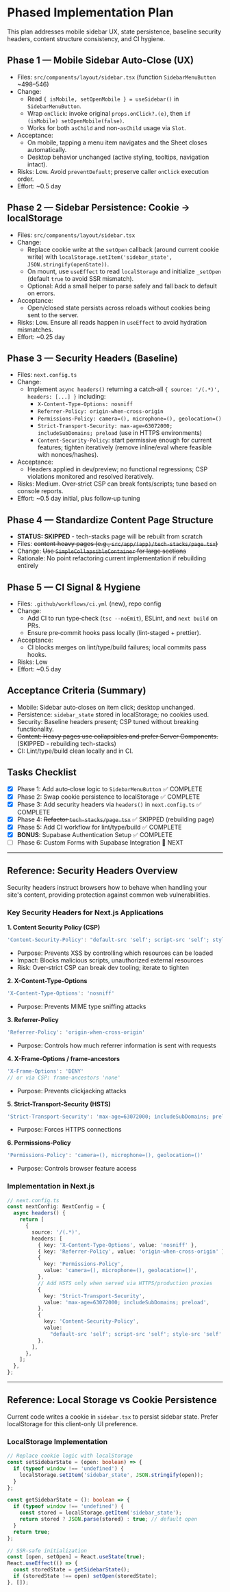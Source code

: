 # Phased Implementation Plan

This plan addresses mobile sidebar UX, state persistence, baseline security headers, content structure consistency, and CI hygiene.

## Phase 1 — Mobile Sidebar Auto-Close (UX)

- Files: `src/components/layout/sidebar.tsx` (function `SidebarMenuButton` ~498–546)
- Change:
  - Read `{ isMobile, setOpenMobile } = useSidebar()` in `SidebarMenuButton`.
  - Wrap `onClick`: invoke original `props.onClick?.(e)`, then `if (isMobile) setOpenMobile(false)`.
  - Works for both `asChild` and non-`asChild` usage via `Slot`.
- Acceptance:
  - On mobile, tapping a menu item navigates and the Sheet closes automatically.
  - Desktop behavior unchanged (active styling, tooltips, navigation intact).
- Risks: Low. Avoid `preventDefault`; preserve caller `onClick` execution order.
- Effort: ~0.5 day

## Phase 2 — Sidebar Persistence: Cookie → localStorage

- Files: `src/components/layout/sidebar.tsx`
- Change:
  - Replace cookie write at the `setOpen` callback (around current cookie write) with `localStorage.setItem('sidebar_state', JSON.stringify(openState))`.
  - On mount, use `useEffect` to read `localStorage` and initialize `_setOpen` (default `true` to avoid SSR mismatch).
  - Optional: Add a small helper to parse safely and fall back to default on errors.
- Acceptance:
  - Open/closed state persists across reloads without cookies being sent to the server.
- Risks: Low. Ensure all reads happen in `useEffect` to avoid hydration mismatches.
- Effort: ~0.25 day

## Phase 3 — Security Headers (Baseline)

- Files: `next.config.ts`
- Change:
  - Implement `async headers()` returning a catch‑all `{ source: '/(.*)', headers: [...] }` including:
    - `X-Content-Type-Options: nosniff`
    - `Referrer-Policy: origin-when-cross-origin`
    - `Permissions-Policy: camera=(), microphone=(), geolocation=()`
    - `Strict-Transport-Security: max-age=63072000; includeSubDomains; preload` (use in HTTPS environments)
    - `Content-Security-Policy`: start permissive enough for current features; tighten iteratively (remove inline/eval where feasible with nonces/hashes).
- Acceptance:
  - Headers applied in dev/preview; no functional regressions; CSP violations monitored and resolved iteratively.
- Risks: Medium. Over‑strict CSP can break fonts/scripts; tune based on console reports.
- Effort: ~0.5 day initial, plus follow‑up tuning

## Phase 4 — Standardize Content Page Structure

- **STATUS: SKIPPED** - tech-stacks page will be rebuilt from scratch
- Files: ~~content‑heavy pages (e.g., `src/app/(app)/tech-stacks/page.tsx`)~~
- Change: ~~Use `SimpleCollapsibleContainer` for large sections~~
- Rationale: No point refactoring current implementation if rebuilding entirely

## Phase 5 — CI Signal & Hygiene

- Files: `.github/workflows/ci.yml` (new), repo config
- Change:
  - Add CI to run type‑check (`tsc --noEmit`), ESLint, and `next build` on PRs.
  - Ensure pre‑commit hooks pass locally (lint-staged + prettier).
- Acceptance:
  - CI blocks merges on lint/type/build failures; local commits pass hooks.
- Risks: Low
- Effort: ~0.5 day

## Acceptance Criteria (Summary)

- Mobile: Sidebar auto‑closes on item click; desktop unchanged.
- Persistence: `sidebar_state` stored in localStorage; no cookies used.
- Security: Baseline headers present; CSP tuned without breaking functionality.
- ~~Content: Heavy pages use collapsibles and prefer Server Components.~~ (SKIPPED - rebuilding tech-stacks)
- CI: Lint/type/build clean locally and in CI.

## Tasks Checklist

- [x] Phase 1: Add auto‑close logic to `SidebarMenuButton` ✅ COMPLETE
- [x] Phase 2: Swap cookie persistence to localStorage ✅ COMPLETE
- [x] Phase 3: Add security headers via `headers()` in `next.config.ts` ✅ COMPLETE
- [x] Phase 4: ~~Refactor `tech-stacks/page.tsx`~~ ✅ SKIPPED (rebuilding page)
- [x] Phase 5: Add CI workflow for lint/type/build ✅ COMPLETE
- [x] **BONUS**: Supabase Authentication Setup ✅ COMPLETE
- [ ] Phase 6: Custom Forms with Supabase Integration 🚧 NEXT

---

## Reference: Security Headers Overview

Security headers instruct browsers how to behave when handling your site's content, providing protection against common web vulnerabilities.

### Key Security Headers for Next.js Applications

**1. Content Security Policy (CSP)**

```typescript
'Content-Security-Policy': "default-src 'self'; script-src 'self'; style-src 'self' 'unsafe-inline'; img-src 'self' data: https:; font-src 'self' data:; connect-src 'self' https:; frame-ancestors 'none'"
```

- Purpose: Prevents XSS by controlling which resources can be loaded
- Impact: Blocks malicious scripts, unauthorized external resources
- Risk: Over‑strict CSP can break dev tooling; iterate to tighten

**2. X-Content-Type-Options**

```typescript
'X-Content-Type-Options': 'nosniff'
```

- Purpose: Prevents MIME type sniffing attacks

**3. Referrer-Policy**

```typescript
'Referrer-Policy': 'origin-when-cross-origin'
```

- Purpose: Controls how much referrer information is sent with requests

**4. X-Frame-Options / frame-ancestors**

```typescript
'X-Frame-Options': 'DENY'
// or via CSP: frame-ancestors 'none'
```

- Purpose: Prevents clickjacking attacks

**5. Strict-Transport-Security (HSTS)**

```typescript
'Strict-Transport-Security': 'max-age=63072000; includeSubDomains; preload'
```

- Purpose: Forces HTTPS connections

**6. Permissions-Policy**

```typescript
'Permissions-Policy': 'camera=(), microphone=(), geolocation=()'
```

- Purpose: Controls browser feature access

### Implementation in Next.js

```typescript
// next.config.ts
const nextConfig: NextConfig = {
  async headers() {
    return [
      {
        source: '/(.*)',
        headers: [
          { key: 'X-Content-Type-Options', value: 'nosniff' },
          { key: 'Referrer-Policy', value: 'origin-when-cross-origin' },
          {
            key: 'Permissions-Policy',
            value: 'camera=(), microphone=(), geolocation=()',
          },
          // Add HSTS only when served via HTTPS/production proxies
          {
            key: 'Strict-Transport-Security',
            value: 'max-age=63072000; includeSubDomains; preload',
          },
          {
            key: 'Content-Security-Policy',
            value:
              "default-src 'self'; script-src 'self'; style-src 'self' 'unsafe-inline'; img-src 'self' data: https:; font-src 'self' data:; connect-src 'self' https:; frame-ancestors 'none'",
          },
        ],
      },
    ];
  },
};
```

---

## Reference: Local Storage vs Cookie Persistence

Current code writes a cookie in `sidebar.tsx` to persist sidebar state. Prefer localStorage for this client-only UI preference.

### LocalStorage Implementation

```typescript
// Replace cookie logic with localStorage
const setSidebarState = (open: boolean) => {
  if (typeof window !== 'undefined') {
    localStorage.setItem('sidebar_state', JSON.stringify(open));
  }
};

const getSidebarState = (): boolean => {
  if (typeof window !== 'undefined') {
    const stored = localStorage.getItem('sidebar_state');
    return stored ? JSON.parse(stored) : true; // default open
  }
  return true;
};

// SSR-safe initialization
const [open, setOpen] = React.useState(true);
React.useEffect(() => {
  const storedState = getSidebarState();
  if (storedState !== open) setOpen(storedState);
}, []);
```
